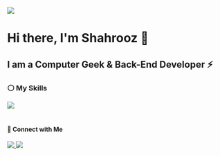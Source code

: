 ![](https://komarev.com/ghpvc/?username=0xSeifouri&color=green)

# Hi there, I'm Shahrooz :wave:



## I am a Computer Geek & Back-End Developer :zap:



### :white_circle: My Skills
 <p align="left">
  <a href="https://github.com/0xSeifouri">
    <img src="https://skillicons.dev/icons?i=python,django,flask,fastapi,postman,linux,docker,postgres,html,css,bootstrap" />
  </a>
</p>

#
#### 🤝 Connect with Me

<p align="left">
  <a href="https://www.linkedin.com/in/shahrooz-seifouri/">
    <img src="https://skillicons.dev/icons?i=linkedin" />
  </a>
  <a href="https://stackoverflow.com/users/21503893/shahrooz-seifouri">
    <img src="https://skillicons.dev/icons?i=stackoverflow" />
  </a>

<!--
**0xSeifouri/0xSeifouri** is a ✨ _special_ ✨ repository because its `README.md` (this file) appears on your GitHub profile.

Here are some ideas to get you started:

- 🔭 I’m currently working on ...
- 🌱 I’m currently learning ...
- 👯 I’m looking to collaborate on ...
- 🤔 I’m looking for help with ...
- 💬 Ask me about ...
- 📫 How to reach me: ...
- 😄 Pronouns: ...
- ⚡ Fun fact: ...

![Shahrooz's GitHub stats](https://github-readme-stats.vercel.app/api?username=0xSeifouri&show_icons=true&theme=cobalt)
-->



#

